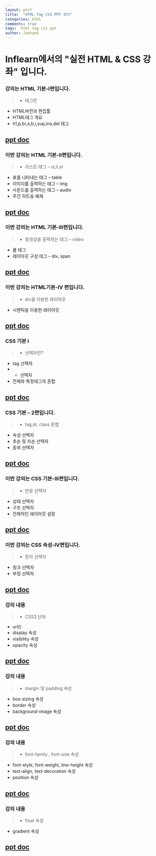 ```yaml
---
layout: post
title:  "HTML Tag CSS PPT 정리"
categories: html
comments: true
tags:  html tag css ppt
author: Jaehyek
---
```


# Inflearn에서의 "실전 HTML & CSS 강좌" 입니다.  

### 강의는 HTML  기본-I편입니다.

>* 태그란
* HTML버전과 편집툴
* HTML태그 개요
* h1,p,br,a,b,i,sup,ins,del 태그

[ppt doc](/attach/ppt/Practice_HTML_base_1.pptx)
---

### 이번 강의는 HTML  기본-II편입니다.

>* 리스트 태그 – ul,li,ol
* 표를 나타내는 태그 – table
* 이미지를 출력하는 태그 – img
* 사운드를 출력하는 태그 – audio
* 주간 히트송 예제

[ppt doc](/attach/ppt/Practice_HTML_base_2.pptx)
---

### 이번 강의는 HTML  기본-III편입니다.

>* 동영상을 출력하는 태그 – video
* 폼 태그
* 레이아웃 구성 태그 – div, span

[ppt doc](/attach/ppt/Practice_HTML_base_3.pptx)
---

### 이번 강의는 HTML기본-IV 편입니다.

>* div를 이용한 레이아웃
* 시멘틱을 이용한 레이아웃

[ppt doc](/attach/ppt/Practice_HTML_base_4.pptx)
---

### CSS  기본 I
>* 선택자란?
* tag 선택자
* * 선택자
* 전체와 특정태그의 혼합

[ppt doc](/attach/ppt/Practice_CSS_base_1.pptx)
---

### CSS  기본 – 2편입니다.
>* tag,id, class 혼합
* 속성 선택자
* 후손 및 자손 선택자
* 동위 선택자

[ppt doc](/attach/ppt/Practice_CSS_base_2.pptx)
---

### 이번 강의는 CSS  기본-III편입니다.

>* 반응 선택자
* 상태 선택자
* 구조 선택자
* 전체적인 레이아웃 설정

[ppt doc](/attach/ppt/Practice_CSS_base_3.pptx)
---


### 이번 강의는 CSS  속성-IV편입니다.

>* 문자 선택자
* 링크 선택자
* 부정 선택자

[ppt doc](/attach/ppt/Practice_CSS_base_4.pptx)
---

### 강의 내용
>* CSS3 단위
* url()
* display 속성
* visibility 속성
* opacity 속성

[ppt doc](/attach/ppt/Practice_CSS_attr_1.pptx)
---


### 강의 내용
>* margin 및 padding 속성
* box-sizing 속성
* border 속성
* background-image 속성

[ppt doc](/attach/ppt/Practice_CSS_attr_2.pptx)
---
### 강의 내용
>* font-family , font-size 속성
* font-style, font-weight, line-height 속성
* text-align, text-decoration 속성
* position 속성

[ppt doc](/attach/ppt/Practice_CSS_attr_3.pptx)
---

### 강의 내용
>* float 속성
* gradient 속성

[ppt doc](/attach/ppt/Practice_CSS_attr_4.pptx)
---




